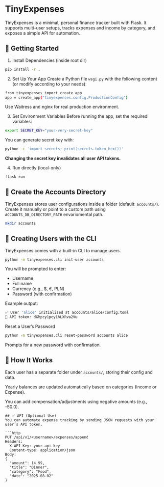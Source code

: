 # TinyExpenses
TinyExpenses is a minimal, personal finance tracker built with Flask. It supports multi-user setups, tracks expenses and income by category, and exposes a simple API for automation.

## 🚀 Getting Started
1. Install Dependencies (inside root dir)

```bash
pip install -r .
```

2. Set Up Your App
Create a Python file `wsgi.py` with the following content (or modify according to your needs):
```bash
from tinyexpenses import create_app
app = create_app("tinyexpenses.config.ProductionConfig")
```
Use Waitress and nginx for real production environment.

3. Set Environment Variables
Before running the app, set the required variables:
```bash
export SECRET_KEY="your-very-secret-key"
```
You can generate secret key with:
```bash
python -c 'import secrets; print(secrets.token_hex())'
```
__Changing the secret key invalidates all user API tokens.__

4. Run directly (local-only)
```bash
flask run
```

## 📁 Create the Accounts Directory
TinyExpenses stores user configurations inside a folder (default: `accounts/`). Create it manually or point to a custom path using `ACCOUNTS_DB_DIRECTORY_PATH` envariomental path.

```bash
mkdir accounts
```

## 👤 Creating Users with the CLI
TinyExpenses comes with a built-in CLI to manage users.

```bash
python -m tinyexpenses.cli init-user accounts
```

You will be prompted to enter:

- Username
- Full name
- Currency (e.g., $, €, PLN)
- Password (with confirmation)

Example output:

```bash
✅ User 'alice' initialized at accounts/alice/config.toml
🔑 API token: dGhpcy1pcy1hLXRva2Vu
```

Reset a User’s Password
```bash
python -m tinyexpenses.cli reset-password accounts alice
```
Prompts for a new password with confirmation.

## 🧠 How It Works
Each user has a separate folder under `accounts/`, storing their config and data.

Yearly balances are updated automatically based on categories (Income or Expense).

You can add compensation/adjustments using negative amounts (e.g., -50.0).

```
## ✅ API (Optional Use)
You can automate expense tracking by sending JSON requests with your user’s API token.

```http
PUT /api/v1/<username>/expenses/append
Headers:
  X-API-Key: your-api-key
  Content-type: application/json
Body:
{
  "amount": 14.99,
  "title": "Dinner",
  "category": "Food",
  "date": "2025-08-02"
}
```